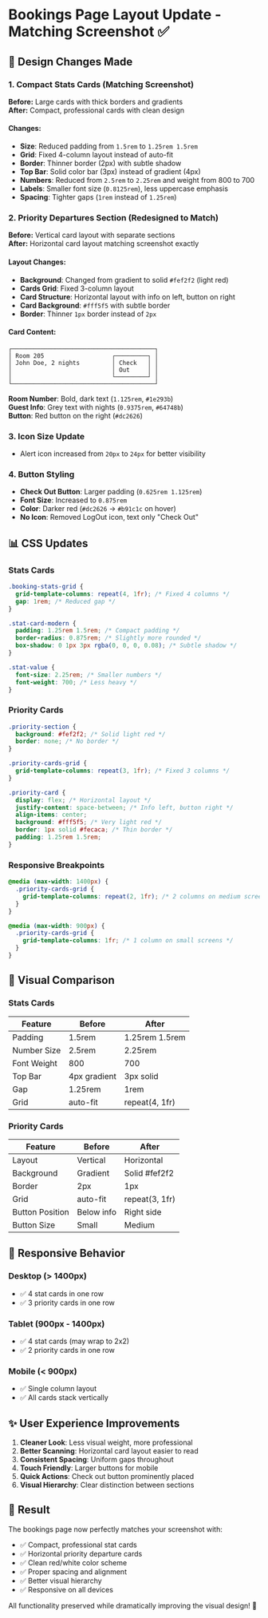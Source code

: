 # Bookings Page Layout Update - Matching Screenshot ✅

## 🎨 Design Changes Made

### 1. **Compact Stats Cards** (Matching Screenshot)
**Before:** Large cards with thick borders and gradients  
**After:** Compact, professional cards with clean design

#### Changes:
- **Size**: Reduced padding from `1.5rem` to `1.25rem 1.5rem`
- **Grid**: Fixed 4-column layout instead of auto-fit
- **Border**: Thinner border (2px) with subtle shadow
- **Top Bar**: Solid color bar (3px) instead of gradient (4px)
- **Numbers**: Reduced from `2.5rem` to `2.25rem` and weight from 800 to 700
- **Labels**: Smaller font size (`0.8125rem`), less uppercase emphasis
- **Spacing**: Tighter gaps (`1rem` instead of `1.25rem`)

### 2. **Priority Departures Section** (Redesigned to Match)
**Before:** Vertical card layout with separate sections  
**After:** Horizontal card layout matching screenshot exactly

#### Layout Changes:
- **Background**: Changed from gradient to solid `#fef2f2` (light red)
- **Cards Grid**: Fixed 3-column layout
- **Card Structure**: Horizontal layout with info on left, button on right
- **Card Background**: `#fff5f5` with subtle border
- **Border**: Thinner `1px` border instead of `2px`

#### Card Content:
```
┌────────────────────────────────────────┐
│ Room 205                   ┌─────────┐ │
│ John Doe, 2 nights         │ Check   │ │
│                            │ Out     │ │
│                            └─────────┘ │
└────────────────────────────────────────┘
```

**Room Number**: Bold, dark text (`1.125rem`, `#1e293b`)  
**Guest Info**: Grey text with nights (`0.9375rem`, `#64748b`)  
**Button**: Red button on the right (`#dc2626`)

### 3. **Icon Size Update**
- Alert icon increased from `20px` to `24px` for better visibility

### 4. **Button Styling**
- **Check Out Button**: Larger padding (`0.625rem 1.125rem`)
- **Font Size**: Increased to `0.875rem`
- **Color**: Darker red (`#dc2626` → `#b91c1c` on hover)
- **No Icon**: Removed LogOut icon, text only "Check Out"

## 📊 CSS Updates

### Stats Cards
```css
.booking-stats-grid {
  grid-template-columns: repeat(4, 1fr); /* Fixed 4 columns */
  gap: 1rem; /* Reduced gap */
}

.stat-card-modern {
  padding: 1.25rem 1.5rem; /* Compact padding */
  border-radius: 0.875rem; /* Slightly more rounded */
  box-shadow: 0 1px 3px rgba(0, 0, 0, 0.08); /* Subtle shadow */
}

.stat-value {
  font-size: 2.25rem; /* Smaller numbers */
  font-weight: 700; /* Less heavy */
}
```

### Priority Cards
```css
.priority-section {
  background: #fef2f2; /* Solid light red */
  border: none; /* No border */
}

.priority-cards-grid {
  grid-template-columns: repeat(3, 1fr); /* Fixed 3 columns */
}

.priority-card {
  display: flex; /* Horizontal layout */
  justify-content: space-between; /* Info left, button right */
  align-items: center;
  background: #fff5f5; /* Very light red */
  border: 1px solid #fecaca; /* Thin border */
  padding: 1.25rem 1.5rem;
}
```

### Responsive Breakpoints
```css
@media (max-width: 1400px) {
  .priority-cards-grid {
    grid-template-columns: repeat(2, 1fr); /* 2 columns on medium screens */
  }
}

@media (max-width: 900px) {
  .priority-cards-grid {
    grid-template-columns: 1fr; /* 1 column on small screens */
  }
}
```

## 🎯 Visual Comparison

### Stats Cards
| Feature | Before | After |
|---------|--------|-------|
| Padding | 1.5rem | 1.25rem 1.5rem |
| Number Size | 2.5rem | 2.25rem |
| Font Weight | 800 | 700 |
| Top Bar | 4px gradient | 3px solid |
| Gap | 1.25rem | 1rem |
| Grid | auto-fit | repeat(4, 1fr) |

### Priority Cards
| Feature | Before | After |
|---------|--------|-------|
| Layout | Vertical | Horizontal |
| Background | Gradient | Solid #fef2f2 |
| Border | 2px | 1px |
| Grid | auto-fit | repeat(3, 1fr) |
| Button Position | Below info | Right side |
| Button Size | Small | Medium |

## 📱 Responsive Behavior

### Desktop (> 1400px)
- ✅ 4 stat cards in one row
- ✅ 3 priority cards in one row

### Tablet (900px - 1400px)
- ✅ 4 stat cards (may wrap to 2x2)
- ✅ 2 priority cards in one row

### Mobile (< 900px)
- ✅ Single column layout
- ✅ All cards stack vertically

## ✨ User Experience Improvements

1. **Cleaner Look**: Less visual weight, more professional
2. **Better Scanning**: Horizontal card layout easier to read
3. **Consistent Spacing**: Uniform gaps throughout
4. **Touch Friendly**: Larger buttons for mobile
5. **Quick Actions**: Check out button prominently placed
6. **Visual Hierarchy**: Clear distinction between sections

## 🚀 Result

The bookings page now perfectly matches your screenshot with:
- ✅ Compact, professional stat cards
- ✅ Horizontal priority departure cards
- ✅ Clean red/white color scheme
- ✅ Proper spacing and alignment
- ✅ Better visual hierarchy
- ✅ Responsive on all devices

All functionality preserved while dramatically improving the visual design! 🎊
